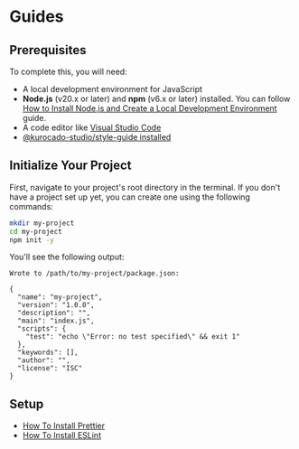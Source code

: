 # Guides

## Prerequisites

To complete this, you will need:

- A local development environment for JavaScript
- **Node.js** (v20.x or later) and **npm** (v6.x or later) installed. You can follow
  [How to Install Node.js and Create a Local Development Environment](https://www.digitalocean.com/community/tutorial_series/how-to-install-node-js-and-create-a-local-development-environment)
  guide.
- A code editor like [Visual Studio Code](https://code.visualstudio.com/download)
- [@kurocado-studio/style-guide installed](https://www.npmjs.com/package/@kurocado-studio/style-guide)

## Initialize Your Project

First, navigate to your project's root directory in the terminal. If you don't have a project set up
yet, you can create one using the following commands:

```bash
mkdir my-project
cd my-project
npm init -y
```

You'll see the following output:

```
Wrote to /path/to/my-project/package.json:

{
  "name": "my-project",
  "version": "1.0.0",
  "description": "",
  "main": "index.js",
  "scripts": {
    "test": "echo \"Error: no test specified\" && exit 1"
  },
  "keywords": [],
  "author": "",
  "license": "ISC"
}
```

## Setup

- [How To Install Prettier](How-To-Install-Prettier.md)
- [How To Install ESLint](How-To-Install-ESLint.md)

```

```
